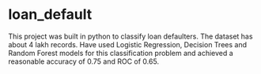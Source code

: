 # loan_default
This project was built in python to classify loan defaulters. The dataset has about 4 lakh records. Have used Logistic Regression, Decision Trees and Random Forest models for this classification problem and achieved a reasonable accuracy of 0.75 and ROC of 0.65.
